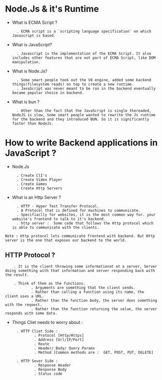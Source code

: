 
# Node.Js & it's Runtime

- What is ECMA Script ?
        
        . ECMA script is a `scripting language specification` on which Javascript is based.

- What is JavaScript?

        . Javascript is the implementation of the ECMA Script. It also includes other features that are not part of ECMA Script, like DOM manipulation.

- What is Node.Js?

        . Some smart people took out the V8 engine, added some backend things(filesystem reads) on top to create a new runtime.
        . JavaScript was never meant to be run in the backend eventually became popular choice in backend.
  
- What is bun ?

        . Other than the fact that the JavaScript is single thereaded, NodeJS is slow, Some smart people wanted to rewrite the Js runtime for the backend and they introduced BUN. So it is significantly faster than NodeJs.

# How to write Backend applications in JavaScript ?

- Node.Js       

        . Create ClI's
        . Create Video Player
        . Create Games
        . Create Http Servers

- What is an Http Server ?

        . HTTP - Hyper Text Transfer Protocol.
        . A Protocol that is defined for machines to communicate.
        . Specifiaclly for websites, it is the most common way for. your website's frontend to talk to it's backend.
        . http server :  Some code that follows the Http protocol which is able to communicate with the clients.

`Note : Http protocol lets communicate frontend with backend. But Http server is the one that exposes our backend to the world.`


## HTTP Protocol ?

        . It is the client throwing some informationat at a server, Server doing something with that information and server responding back with the result.

        . Think of them as the functions.
                . Arguments are something that the client sends.
                . Rather than calling a function using its name, the client uses a URL.
                . Rather than the function body, the server does something with the request.
                . Rather than the function returning the value, the server responds with some data.



- Things Cliet needs to worry about :

        . HTTP Cliet Side : 
                . Protocol [Http/Https]
                . Address [Url/IP/Port]
                . Route
                . Header/ Body/ Query Params
                . Method [Common methods are :  GET, POST, PUT, DELETE]

        . HTTP Sever Side :
                . Response Header
                . Response Body
                . Status code





